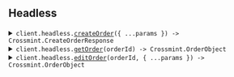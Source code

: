 ## Headless

<details><summary> <code>client.headless.<a href="./src/api/resources/headless/client/Client.ts">createOrder</a>({ ...params }) -> Crossmint.CreateOrderResponse</code> </summary>

<dl>

<dd>

#### 📝 Description

<dl>

<dd>

<dl>

<dd>

Creates a new order that can be used to complete a headless checkout.

</dd>

</dl>

</dd>

</dl>

#### 🔌 Usage

<dl>

<dd>

<dl>

<dd>

```ts
await client.headless.createOrder({
    payment: {
        method: Crossmint.PaymentZeroMethod.ArbitrumSepolia,
        currency: Crossmint.PaymentZeroCurrency.Eth,
    },
    lineItems: {
        collectionLocator: "crossmint:<collectionId>",
    },
});
```

</dd>

</dl>

</dd>

</dl>

#### ⚙️ Parameters

<dl>

<dd>

<dl>

<dd>

**request: `Crossmint.HeadlessCreateOrderRequest`**

</dd>

</dl>

<dl>

<dd>

**requestOptions: `Headless.RequestOptions`**

</dd>

</dl>

</dd>

</dl>

</dd>

</dl>
</details>

<details><summary> <code>client.headless.<a href="./src/api/resources/headless/client/Client.ts">getOrder</a>(orderId) -> Crossmint.OrderObject</code> </summary>

<dl>

<dd>

#### 📝 Description

<dl>

<dd>

<dl>

<dd>

Get specific order by ID

</dd>

</dl>

</dd>

</dl>

#### 🔌 Usage

<dl>

<dd>

<dl>

<dd>

```ts
await client.headless.getOrder("orderId");
```

</dd>

</dl>

</dd>

</dl>

#### ⚙️ Parameters

<dl>

<dd>

<dl>

<dd>

**orderId: `string`**

This is the identifier for the order with UUID format.

**Example:** `9c82ef99-617f-497d-9abb-fd355291681b`

</dd>

</dl>

<dl>

<dd>

**requestOptions: `Headless.RequestOptions`**

</dd>

</dl>

</dd>

</dl>

</dd>

</dl>
</details>

<details><summary> <code>client.headless.<a href="./src/api/resources/headless/client/Client.ts">editOrder</a>(orderId, { ...params }) -> Crossmint.OrderObject</code> </summary>

<dl>

<dd>

#### 📝 Description

<dl>

<dd>

<dl>

<dd>

Edit an existing order. You can update the recipient, the payment method, and/or the locale.

</dd>

</dl>

</dd>

</dl>

#### 🔌 Usage

<dl>

<dd>

<dl>

<dd>

```ts
await client.headless.editOrder("orderId");
```

</dd>

</dl>

</dd>

</dl>

#### ⚙️ Parameters

<dl>

<dd>

<dl>

<dd>

**orderId: `string`**

This is the identifier for the order with UUID format.

**Example:** `9c82ef99-617f-497d-9abb-fd355291681b`

</dd>

</dl>

<dl>

<dd>

**request: `Crossmint.OrderDto`**

</dd>

</dl>

<dl>

<dd>

**requestOptions: `Headless.RequestOptions`**

</dd>

</dl>

</dd>

</dl>

</dd>

</dl>
</details>
